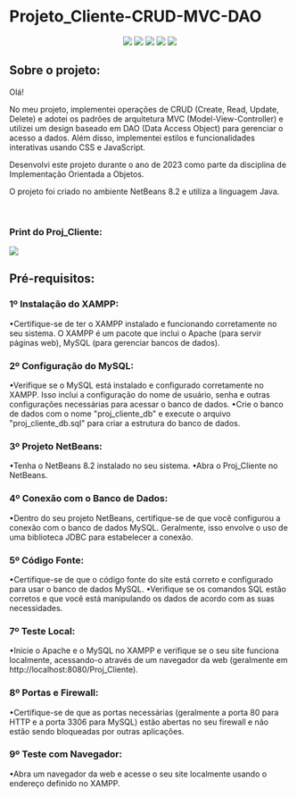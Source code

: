 # Projeto_Cliente-CRUD-MVC-DAO

<p align="center">
  <img src="https://img.shields.io/badge/HTML5-E34F26?style=for-the-badge&logo=html5&logoColor=white">
  <img src="https://img.shields.io/badge/CSS3-1572B6?style=for-the-badge&logo=css3&logoColor=white">
  <img src="https://img.shields.io/badge/Java-ED8B00?style=for-the-badge&logo=openjdk&logoColor=white">
  <img src="https://img.shields.io/badge/JavaScript-323330?style=for-the-badge&logo=javascript&logoColor=F7DF1E">
  <img src="https://img.shields.io/badge/MySQL-00000F?style=for-the-badge&logo=mysql&logoColor=white">
</p>

## Sobre o projeto:
Olá!

No meu projeto, implementei operações de CRUD  (Create, Read, Update, Delete) e adotei os padrões de arquitetura MVC (Model-View-Controller) e utilizei um design baseado em DAO (Data Access Object) para gerenciar o acesso a dados. Além disso, implementei estilos e funcionalidades interativas usando CSS e JavaScript.

Desenvolvi este projeto durante o ano de 2023 como parte da disciplina de Implementação Orientada a Objetos.

O projeto foi criado no ambiente NetBeans 8.2 e utiliza a linguagem Java.

<br>

### Print do Proj_Cliente:
<img src="https://user-images.githubusercontent.com/120659522/269720173-a5118c67-3fb9-4747-838a-3e708b95fa64.png">

<br>

## Pré-requisitos:
 ### 1º Instalação do XAMPP:

•Certifique-se de ter o XAMPP instalado e funcionando corretamente no seu sistema. O XAMPP é um pacote que inclui o Apache (para servir páginas web), MySQL (para gerenciar bancos de dados).

 ### 2º Configuração do MySQL:

 •Verifique se o MySQL está instalado e configurado corretamente no XAMPP. Isso inclui a configuração do nome de usuário, senha e outras configurações necessárias para acessar o banco de dados.
 •Crie o banco de dados com o nome "proj_cliente_db" e execute o arquivo "proj_cliente_db.sql" para criar a estrutura do banco de dados.

### 3º Projeto NetBeans:

•Tenha o NetBeans 8.2 instalado no seu sistema.
•Abra o Proj_Cliente no NetBeans.

### 4º Conexão com o Banco de Dados:

•Dentro do seu projeto NetBeans, certifique-se de que você configurou a conexão com o banco de dados MySQL. Geralmente, isso envolve o uso de uma biblioteca JDBC para estabelecer a conexão.

### 5º Código Fonte:

•Certifique-se de que o código fonte do site está correto e configurado para usar o banco de dados MySQL.
•Verifique se os comandos SQL estão corretos e que você está manipulando os dados de acordo com as suas necessidades.

### 7º Teste Local:

•Inicie o Apache e o MySQL no XAMPP e verifique se o seu site funciona localmente, acessando-o através de um navegador da web (geralmente em http://localhost:8080/Proj_Cliente).

### 8º Portas e Firewall:

•Certifique-se de que as portas necessárias (geralmente a porta 80 para HTTP e a porta 3306 para MySQL) estão abertas no seu firewall e não estão sendo bloqueadas por outras aplicações.

### 9º Teste com Navegador:

•Abra um navegador da web e acesse o seu site localmente usando o endereço definido no XAMPP.
